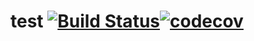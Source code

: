 # test   [![Build Status](https://travis-ci.com/GodLeOnY/test.svg?branch=master)](https://travis-ci.com/GodLeOnY/test)[![codecov](https://codecov.io/gh/GodLeOnY/test/branch/master/graph/badge.svg)](https://codecov.io/gh/GodLeOnY/test)
